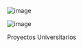 ![image](https://github.com/user-attachments/assets/e5e09f7e-3a38-428d-b6c7-b09259b9713c)

![image](https://github.com/user-attachments/assets/56ff0296-5e98-479d-8575-653db0d6c3e5)

Proyectos Universitarios
